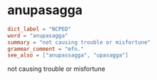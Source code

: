 # anupasagga

``` toml
dict_label = "NCPED"
word = "anupasagga"
summary = "not causing trouble or misfortune"
grammar_comment = "mfn."
see_also = ["anupassagga", "upasagga"]
```

not causing trouble or misfortune

